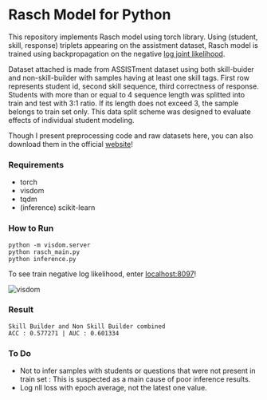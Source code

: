 # Rasch Model for Python

This repository implements Rasch model using torch library.
Using (student, skill, response) triplets appearing on the assistment dataset, Rasch model is trained using backpropagation on the negative [log joint likelihood](https://en.wikipedia.org/wiki/Rasch_model_estimation). 

Dataset attached is made from ASSISTment dataset using both skill-buider and non-skill-builder with samples having at least one skill tags. First row represents student id, second skill sequence, third correctness of response. Students with more than or equal to 4 sequence length was splitted into train and test with 3:1 ratio. If its length does not exceed 3, the sample belongs to train set only. This data split scheme was designed to evaluate effects of individual student modeling. 

Though I present preprocessing code and raw datasets here, you can also download them in the official [website](https://sites.google.com/site/assistmentsdata/home/assistment-2009-2010-data)!

### Requirements

- torch
- visdom
- tqdm
- (inference) scikit-learn

### How to Run

```
python -m visdom.server
python rasch_main.py
python inference.py
```

To see train negative log likelihood, enter [localhost:8097](http://localhost:8097)!

![visdom](./visdom.PNG)

### Result

```
Skill Builder and Non Skill Builder combined
ACC : 0.577271 | AUC : 0.601334
```

### To Do

 - Not to infer samples with students or questions that were not present in train set : This is suspected as a main cause of poor inference results.
 - Log nll loss with epoch average, not the latest one value.